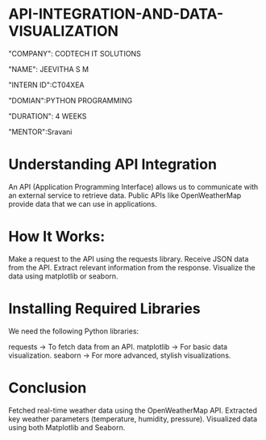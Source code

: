# API-INTEGRATION-AND-DATA-VISUALIZATION
"COMPANY": CODTECH IT SOLUTIONS

"NAME": JEEVITHA S M

"INTERN ID":CT04XEA

"DOMIAN":PYTHON PROGRAMMING

"DURATION": 4 WEEKS

"MENTOR":Sravani

# Understanding API Integration

An API (Application Programming Interface) allows us to communicate with an external service to retrieve data.
Public APIs like OpenWeatherMap provide data that we can use in applications.

# How It Works:
Make a request to the API using the requests library.
Receive JSON data from the API.
Extract relevant information from the response.
Visualize the data using matplotlib or seaborn.

# Installing Required Libraries
We need the following Python libraries:

requests → To fetch data from an API.
matplotlib → For basic data visualization.
seaborn → For more advanced, stylish visualizations.
# Conclusion 
Fetched real-time weather data using the OpenWeatherMap API.
Extracted key weather parameters (temperature, humidity, pressure).
Visualized data using both Matplotlib and Seaborn.
